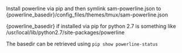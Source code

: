 Install powerline via pip and then symlink sam-powerline.json to {powerline_basedir}/config_files/themes/tmux/sam-powerline.json

{powerline_basedir} if installed via pip for python 2.7 is something like /usr/local/lib/python2.7/site-packages/powerline

The basedir can be retrieved using `pip show powerline-status`
